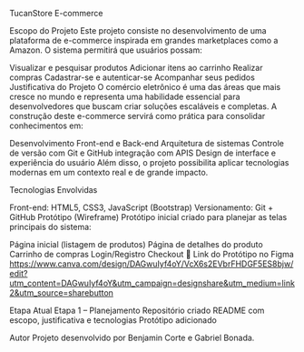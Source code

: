 TucanStore E-commerce

Escopo do Projeto Este projeto consiste no desenvolvimento de uma plataforma de e-commerce inspirada em grandes marketplaces como a Amazon.
O sistema permitirá que usuários possam:

Visualizar e pesquisar produtos
Adicionar itens ao carrinho
Realizar compras
Cadastrar-se e autenticar-se
Acompanhar seus pedidos
Justificativa do Projeto O comércio eletrônico é uma das áreas que mais cresce no mundo e representa uma habilidade essencial para desenvolvedores que buscam criar soluções escaláveis e completas.
A construção deste e-commerce servirá como prática para consolidar conhecimentos em:

Desenvolvimento Front-end e Back-end
Arquitetura de sistemas
Controle de versão com Git e GitHub
integração com APIS
Design de interface e experiência do usuário
Além disso, o projeto possibilita aplicar tecnologias modernas em um contexto real e de grande impacto.

Tecnologias Envolvidas

Front-end: HTML5, CSS3, JavaScript (Bootstrap)
Versionamento: Git + GitHub
Protótipo (Wireframe) Protótipo inicial criado para planejar as telas principais do sistema:

Página inicial (listagem de produtos)
Página de detalhes do produto
Carrinho de compras
Login/Registro
Checkout
📎 Link do Protótipo no Figma
https://www.canva.com/design/DAGwuIyf4oY/VcX6s2EVbrFHDGF5ES8bjw/edit?utm_content=DAGwuIyf4oY&utm_campaign=designshare&utm_medium=link2&utm_source=sharebutton

Etapa Atual Etapa 1 – Planejamento
Repositório criado
README com escopo, justificativa e tecnologias
Protótipo adicionado

Autor Projeto desenvolvido por Benjamin Corte e Gabriel Bonada.
